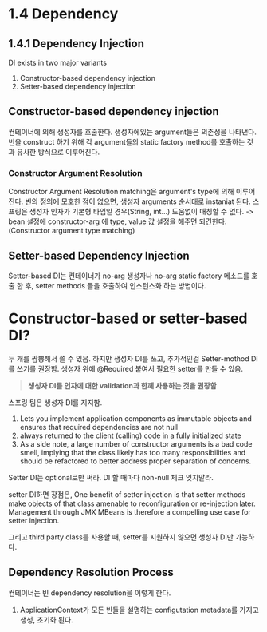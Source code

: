 # 1.4 Dependency

## 1.4.1 Dependency Injection
DI exists in two major variants

1. Constructor-based dependency injection
2. Setter-based dependency injection

## Constructor-based dependency injection
컨테이너에 의해 생성자를 호출한다.
생성자에있는 argument들은 의존성을 나타낸다.
빈을 construct 하기 위해 각 argument들의 static factory method를 호출하는 것과 유사한 방식으로 이루어진다.

### Constructor Argument Resolution
Constructor Argument Resolution matching은 argument's type에 의해 이루어진다. 빈의 정의에 모호한 점이 없으면, 생성자 arguments 순서대로 instaniat 된다.
스프링은 생성자 인자가 기본형 타입일 경우(String, int...) 도움없이 매칭할 수 없다. -> bean 설정에 constructor-arg 에 type, value 값 설정을 해주면 되긴한다.(Constructor argument type matching)


## Setter-based Dependency Injection
Setter-based DI는 컨테이너가 no-arg 생성자나 no-arg static factory 메소드를 호출 한 후, setter methods 들을 호출하여 인스턴스화 하는 방법이다.

# Constructor-based or setter-based DI?
두 개를 짬뽕해서 쓸 수 있음.
하지만 생성자 DI를 쓰고, 추가적인걸 Setter-mothod DI를 쓰기를 권장함.
생성자 위에 @Required 붙여서 필요한 setter를 만들 수 있음.
> **생성자 DI를 인자에 대한 validation과 한께 사용하는 것을 권장함**

스프링 팀은 생성자 DI를 지지함.

1. Lets you implement application components as immutable objects and ensures that required dependencies are not null
2. always returned to the client (calling) code in a fully initialized state
3. As a side note, a large number of constructor arguments is a bad code smell, implying that the class likely has too many responsibilities and should be refactored to better address proper separation of concerns.

Setter DI는 optional로만 써라. DI 할 때마다 non-null 체크 잊지말라.

setter DI하면 장점은, One benefit of setter injection is that setter methods make objects of that class amenable to reconfiguration or re-injection later. Management through JMX MBeans is therefore a compelling use case for setter injection.

그리고 third party class를 사용할 때, setter를 지원하지 않으면 생성자 DI만 가능하다.

## Dependency Resolution Process
컨테이너는 빈 dependency resolution을 이렇게 한다.

1. ApplicationContext가 모든 빈들을 설명하는 configutation metadata를 가지고 생성, 초기화 된다.